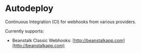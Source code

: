Autodeploy
==========

Continuous Integration (CI) for webhooks from various providers.

Currently supports:

* Beanstalk Classic Webhooks: [http://beanstalkapp.com](http://beanstalkapp.com)
